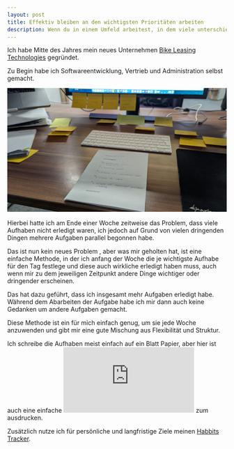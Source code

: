 ```yaml
---
layout: post
title: Effektiv bleiben an den wichtigsten Prioritäten arbeiten
description: Wenn du in einem Umfeld arbeitest, in dem viele unterschiedliche Prioritäten und Aufgaben zu erledigen sind, ist es wichtig, dass du effektiv bleibst und an den wichtigsten Prioritäten arbeitest. Was mir geholfen hat, beschreibe ich hier.
---
```


Ich habe Mitte des Jahres mein neues Unternehmen [Bike Leasing Technologies](https://leasingautomation.de/) gegründet.

Zu Begin habe ich Softwareentwicklung, Vertrieb und Administration selbst gemacht. 

<img src="/img/blog-posts/wochenplaner-header.jpg" class="img-fluid" alt="Wochenplaner, an den wichtigsten Prioritäten dran zu bleiben">

Hierbei hatte ich am Ende einer Woche zeitweise das Problem, dass viele Aufhaben nicht erledigt waren, ich jedoch auf Grund von vielen dringenden Dingen mehrere Aufgaben parallel begonnen habe. 

Das ist nun kein neues Problem , aber was mir geholten hat, ist eine einfache Methode, in der ich anfang der Woche die je wichtigste Aufhabe für den Tag festlege und diese auch wirkliche erledigt haben muss, auch wenn mir zu dem jeweiligen Zeitpunkt andere Dinge wichtiger oder dringender erscheinen.

Das hat dazu geführt, dass ich insgesamt mehr Aufgaben erledigt habe. Während dem Abarbeiten der Aufgabe habe ich mir dann auch keine Gedanken um andere Aufgaben gemacht.

Diese Methode ist ein für mich einfach genug, um sie jede Woche anzuwenden und gibt mir eine gute Mischung aus Flexibilität und Struktur.

Ich schreibe die Aufhaben meist einfach auf ein Blatt Papier, aber hier ist auch eine einfache ![PDF Vorlage](https://github.com/jnkwrych/jnkwrych.github.io/raw/master/files/Wochenplaner.pdf) zum ausdrucken.

Zusätzlich nutze ich für persönliche und langfristige Ziele meinen [Habbits Tracker](/blog/2024/01/01/unternehmer-routinen-produktivitaet-work-life-balance.html).
